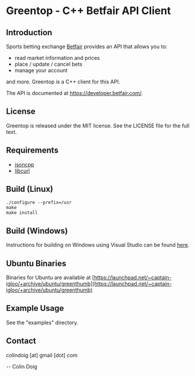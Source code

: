 Greentop - C++ Betfair API Client
==========================

Introduction
------------
Sports betting exchange [Betfair](www.betfair.com) provides an API that allows you to:
 * read market information and prices
 * place / update / cancel bets
 * manage your account

and more.  Greentop is a C++ client for this API.

The API is documented at https://developer.betfair.com/.

License
-------

Greentop is released under the MIT license. See the LICENSE file for the full text.

Requirements
------------

* [jsoncpp](https://github.com/open-source-parsers/jsoncpp)
* [libcurl](http://curl.haxx.se/libcurl/)

Build (Linux)
-------------

```export CPPFLAGS=-I/usr/include/jsoncpp
./configure --prefix=/usr
make
make install
```

Build (Windows)
---------------

Instructions for building on Windows using Visual Studio can be found [here](https://github.com/captain-igloo/greentop/wiki/Build-(Windows)).

Ubuntu Binaries
---------------

Binaries for Ubuntu are available at [https://launchpad.net/~captain-igloo/+archive/ubuntu/greenthumb](https://launchpad.net/~captain-igloo/+archive/ubuntu/greenthumb)

Example Usage
-------------

See the "examples" directory.

Contact
-------

colindoig [at] gmail [dot] com

-- Colin Doig
